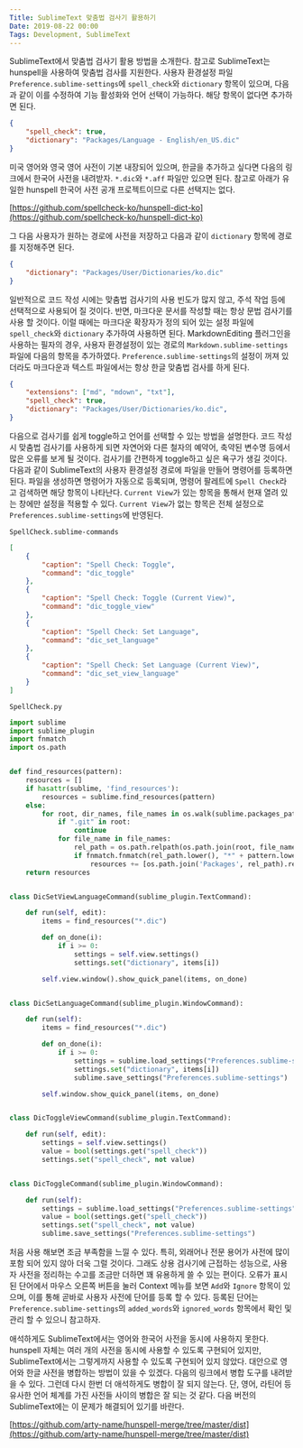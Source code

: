 ```yaml
---
Title: SublimeText 맞춤법 검사기 활용하기
Date: 2019-08-22 00:00
Tags: Development, SublimeText
---
```


SublimeText에서 맞춤법 검사기 활용 방법을 소개한다. 참고로 SublimeText는 hunspell을 사용하여 맞춤법 검사를 지원한다. 사용자 환경설정 파일 `Preference.sublime-settings`에 `spell_check`와 `dictionary` 항목이 있으며, 다음과 같이 이를 수정하여 기능 활성화와 언어 선택이 가능하다. 해당 항목이 없다면 추가하면 된다.

```json
{
    "spell_check": true,
    "dictionary": "Packages/Language - English/en_US.dic"
}
```

미국 영어와 영국 영어 사전이 기본 내장되어 있으며, 한글을 추가하고 싶다면 다음의 링크에서 한국어 사전을 내려받자. `*.dic`와 `*.aff` 파일만 있으면 된다. 참고로 아래가 유일한 hunspell 한국어 사전 공개 프로젝트이므로 다른 선택지는 없다.

[https://github.com/spellcheck-ko/hunspell-dict-ko](https://github.com/spellcheck-ko/hunspell-dict-ko)

그 다음 사용자가 원하는 경로에 사전을 저장하고 다음과 같이 `dictionary` 항목에 경로를 지정해주면 된다.

```json
{
    "dictionary": "Packages/User/Dictionaries/ko.dic"
}
```

일반적으로 코드 작성 시에는 맞춤법 검사기의 사용 빈도가 많지 않고, 주석 작업 등에 선택적으로 사용되어 질 것이다. 반면, 마크다운 문서를 작성할 때는 항상 문법 검사기를 사용 할 것이다. 이럴 때에는 마크다운 확장자가 정의 되어 있는 설정 파일에 `spell_check`와 `dictionary` 추가하여 사용하면 된다. MarkdownEditing 플러그인을 사용하는 필자의 경우, 사용자 환경설정이 있는 경로의 `Markdown.sublime-settings` 파일에 다음의 항목을 추가하였다. `Preference.sublime-settings`의 설정이 꺼져 있더라도 마크다운과 텍스트 파일에서는 항상 한글 맞춤법 검사를 하게 된다.

```json
{
    "extensions": ["md", "mdown", "txt"],
    "spell_check": true,
    "dictionary": "Packages/User/Dictionaries/ko.dic",
}
```

다음으로 검사기를 쉽게 toggle하고 언어를 선택할 수 있는 방법을 설명한다. 코드 작성 시 맞춤법 검사기를 사용하게 되면 자연어와 다른 철자의 예약어, 축약된 변수명 등에서 많은 오류를 보게 될 것이다. 검사기를 간편하게 toggle하고 싶은 욕구가 생길 것이다. 다음과 같이 SublimeText의 사용자 환경설정 경로에 파일을 만들어 명령어를 등록하면 된다. 파일을 생성하면 명령어가 자동으로 등록되며, 명령어 팔레트에 `Spell Check`라고 검색하면 해당 항목이 나타난다. `Current View`가 있는 항목을 통해서 현재 열려 있는 창에만 설정을 적용할 수 있다. `Current View`가 없는 항목은 전체 설정으로 `Preferences.sublime-settings`에 반영된다.

`SpellCheck.sublime-commands`

```json
[
    {
        "caption": "Spell Check: Toggle",
        "command": "dic_toggle"
    },
    {
        "caption": "Spell Check: Toggle (Current View)",
        "command": "dic_toggle_view"
    },
    {
        "caption": "Spell Check: Set Language",
        "command": "dic_set_language"
    },
    {
        "caption": "Spell Check: Set Language (Current View)",
        "command": "dic_set_view_language"
    }
]
```

`SpellCheck.py`

```python
import sublime
import sublime_plugin
import fnmatch
import os.path


def find_resources(pattern):
    resources = []
    if hasattr(sublime, 'find_resources'):
        resources = sublime.find_resources(pattern)
    else:
        for root, dir_names, file_names in os.walk(sublime.packages_path()):
            if ".git" in root:
                continue
            for file_name in file_names:
                rel_path = os.path.relpath(os.path.join(root, file_name), sublime.packages_path())
                if fnmatch.fnmatch(rel_path.lower(), "*" + pattern.lower()):
                    resources += [os.path.join('Packages', rel_path).replace(os.sep, "/")]
    return resources


class DicSetViewLanguageCommand(sublime_plugin.TextCommand):

    def run(self, edit):
        items = find_resources("*.dic")

        def on_done(i):
            if i >= 0:
                settings = self.view.settings()
                settings.set("dictionary", items[i])

        self.view.window().show_quick_panel(items, on_done)


class DicSetLanguageCommand(sublime_plugin.WindowCommand):

    def run(self):
        items = find_resources("*.dic")

        def on_done(i):
            if i >= 0:
                settings = sublime.load_settings("Preferences.sublime-settings")
                settings.set("dictionary", items[i])
                sublime.save_settings("Preferences.sublime-settings")

        self.window.show_quick_panel(items, on_done)


class DicToggleViewCommand(sublime_plugin.TextCommand):

    def run(self, edit):
        settings = self.view.settings()
        value = bool(settings.get("spell_check"))
        settings.set("spell_check", not value)


class DicToggleCommand(sublime_plugin.WindowCommand):

    def run(self):
        settings = sublime.load_settings("Preferences.sublime-settings")
        value = bool(settings.get("spell_check"))
        settings.set("spell_check", not value)
        sublime.save_settings("Preferences.sublime-settings")
```

처음 사용 해보면 조금 부족함을 느낄 수 있다. 특히, 외래어나 전문 용어가 사전에 많이 포함 되어 있지 않아 더욱 그럴 것이다. 그래도 상용 검사기에 근접하는 성능으로, 사용자 사전을 정리하는 수고를 조금만 더하면 꽤 유용하게 쓸 수 있는 편이다. 오류가 표시된 단어에서 마우스 오른쪽 버튼을 눌러 Context 메뉴를 보면 `Add`와 `Ignore` 항목이 있으며, 이를 통해 곧바로 사용자 사전에 단어를 등록 할 수 있다. 등록된 단어는 `Preference.sublime-settings`의 `added_words`와 `ignored_words` 항목에서 확인 및 관리 할 수 있으니 참고하자.

애석하게도 SublimeText에서는 영어와 한국어 사전을 동시에 사용하지 못한다. hunspell 자체는 여러 개의 사전을 동시에 사용할 수 있도록 구현되어 있지만, SublimeText에서는 그렇게까지 사용할 수 있도록 구현되어 있지 않았다. 대안으로 영어와 한글 사전을 병합하는 방법이 있을 수 있겠다. 다음의 링크에서 병합 도구를 내려받을 수 있다. 그런데 다시 한번 더 애석하게도 병합이 잘 되지 않는다. 단, 영어, 라틴어 등 유사한 언어 체계를 가진 사전들 사이의 병합은 잘 되는 것 같다. 다음 버전의 SublimeText에는 이 문제가 해결되어 있기를 바란다.

[https://github.com/arty-name/hunspell-merge/tree/master/dist](https://github.com/arty-name/hunspell-merge/tree/master/dist)

